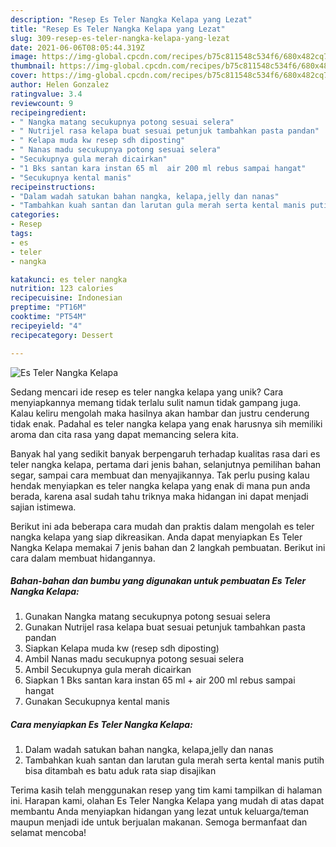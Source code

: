 ```yaml
---
description: "Resep Es Teler Nangka Kelapa yang Lezat"
title: "Resep Es Teler Nangka Kelapa yang Lezat"
slug: 309-resep-es-teler-nangka-kelapa-yang-lezat
date: 2021-06-06T08:05:44.319Z
image: https://img-global.cpcdn.com/recipes/b75c811548c534f6/680x482cq70/es-teler-nangka-kelapa-foto-resep-utama.jpg
thumbnail: https://img-global.cpcdn.com/recipes/b75c811548c534f6/680x482cq70/es-teler-nangka-kelapa-foto-resep-utama.jpg
cover: https://img-global.cpcdn.com/recipes/b75c811548c534f6/680x482cq70/es-teler-nangka-kelapa-foto-resep-utama.jpg
author: Helen Gonzalez
ratingvalue: 3.4
reviewcount: 9
recipeingredient:
- " Nangka matang secukupnya potong sesuai selera"
- " Nutrijel rasa kelapa buat sesuai petunjuk tambahkan pasta pandan"
- " Kelapa muda kw resep sdh diposting"
- " Nanas madu secukupnya potong sesuai selera"
- "Secukupnya gula merah dicairkan"
- "1 Bks santan kara instan 65 ml  air 200 ml rebus sampai hangat"
- "Secukupnya kental manis"
recipeinstructions:
- "Dalam wadah satukan bahan nangka, kelapa,jelly dan nanas"
- "Tambahkan kuah santan dan larutan gula merah serta kental manis putih bisa ditambah es batu aduk rata siap disajikan"
categories:
- Resep
tags:
- es
- teler
- nangka

katakunci: es teler nangka 
nutrition: 123 calories
recipecuisine: Indonesian
preptime: "PT16M"
cooktime: "PT54M"
recipeyield: "4"
recipecategory: Dessert

---
```



![Es Teler Nangka Kelapa](https://img-global.cpcdn.com/recipes/b75c811548c534f6/680x482cq70/es-teler-nangka-kelapa-foto-resep-utama.jpg)

Sedang mencari ide resep es teler nangka kelapa yang unik? Cara menyiapkannya memang tidak terlalu sulit namun tidak gampang juga. Kalau keliru mengolah maka hasilnya akan hambar dan justru cenderung tidak enak. Padahal es teler nangka kelapa yang enak harusnya sih memiliki aroma dan cita rasa yang dapat memancing selera kita.

Banyak hal yang sedikit banyak berpengaruh terhadap kualitas rasa dari es teler nangka kelapa, pertama dari jenis bahan, selanjutnya pemilihan bahan segar, sampai cara membuat dan menyajikannya. Tak perlu pusing kalau hendak menyiapkan es teler nangka kelapa yang enak di mana pun anda berada, karena asal sudah tahu triknya maka hidangan ini dapat menjadi sajian istimewa.




Berikut ini ada beberapa cara mudah dan praktis dalam mengolah es teler nangka kelapa yang siap dikreasikan. Anda dapat menyiapkan Es Teler Nangka Kelapa memakai 7 jenis bahan dan 2 langkah pembuatan. Berikut ini cara dalam membuat hidangannya.

<!--inarticleads1-->

##### Bahan-bahan dan bumbu yang digunakan untuk pembuatan Es Teler Nangka Kelapa:

1. Gunakan  Nangka matang secukupnya potong sesuai selera
1. Gunakan  Nutrijel rasa kelapa buat sesuai petunjuk tambahkan pasta pandan
1. Siapkan  Kelapa muda kw (resep sdh diposting)
1. Ambil  Nanas madu secukupnya potong sesuai selera
1. Ambil Secukupnya gula merah dicairkan
1. Siapkan 1 Bks santan kara instan 65 ml + air 200 ml rebus sampai hangat
1. Gunakan Secukupnya kental manis




<!--inarticleads2-->

##### Cara menyiapkan Es Teler Nangka Kelapa:

1. Dalam wadah satukan bahan nangka, kelapa,jelly dan nanas
1. Tambahkan kuah santan dan larutan gula merah serta kental manis putih bisa ditambah es batu aduk rata siap disajikan




Terima kasih telah menggunakan resep yang tim kami tampilkan di halaman ini. Harapan kami, olahan Es Teler Nangka Kelapa yang mudah di atas dapat membantu Anda menyiapkan hidangan yang lezat untuk keluarga/teman maupun menjadi ide untuk berjualan makanan. Semoga bermanfaat dan selamat mencoba!
